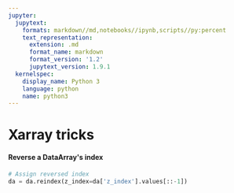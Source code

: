 ```yaml
---
jupyter:
  jupytext:
    formats: markdown//md,notebooks//ipynb,scripts//py:percent
    text_representation:
      extension: .md
      format_name: markdown
      format_version: '1.2'
      jupytext_version: 1.9.1
  kernelspec:
    display_name: Python 3
    language: python
    name: python3
---
```


# Xarray tricks


#### Reverse a DataArray's index

```python
# Assign reversed index
da = da.reindex(z_index=da['z_index'].values[::-1])
```
